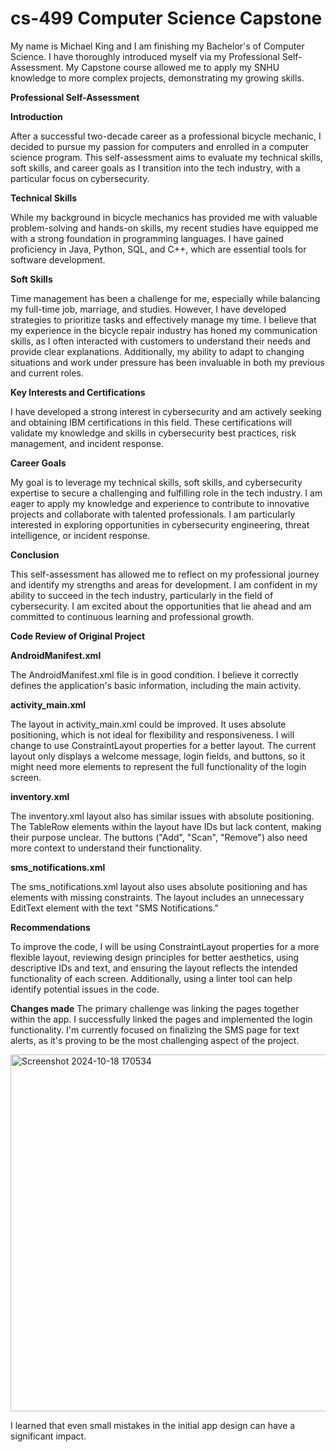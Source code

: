 # cs-499 Computer Science Capstone
My name is Michael King and I am finishing my Bachelor's of Computer Science. I have thoroughly introduced myself via my Professional Self-Assessment. My Capstone course allowed me to apply my SNHU knowledge to more complex projects, demonstrating my growing skills.

**Professional Self-Assessment**

**Introduction**

After a successful two-decade career as a professional bicycle mechanic, I decided to pursue my passion for computers and enrolled in a computer science program. This self-assessment aims to evaluate my technical skills, soft skills, and career goals as I transition into the tech industry, with a particular focus on cybersecurity.

**Technical Skills**

While my background in bicycle mechanics has provided me with valuable problem-solving and hands-on skills, my recent studies have equipped me with a strong foundation in programming languages. I have gained proficiency in Java, Python, SQL, and C++, which are essential tools for software development.

**Soft Skills**

Time management has been a challenge for me, especially while balancing my full-time job, marriage, and studies. However, I have developed strategies to prioritize tasks and effectively manage my time. I believe that my experience in the bicycle repair industry has honed my communication skills, as I often interacted with customers to understand their needs and provide clear explanations. Additionally, my ability to adapt to changing situations and work under pressure has been invaluable in both my previous and current roles.

**Key Interests and Certifications**

I have developed a strong interest in cybersecurity and am actively seeking and obtaining IBM certifications in this field. These certifications will validate my knowledge and skills in cybersecurity best practices, risk management, and incident response.

**Career Goals**

My goal is to leverage my technical skills, soft skills, and cybersecurity expertise to secure a challenging and fulfilling role in the tech industry. I am eager to apply my knowledge and experience to contribute to innovative projects and collaborate with talented professionals. I am particularly interested in exploring opportunities in cybersecurity engineering, threat intelligence, or incident response.

**Conclusion**

This self-assessment has allowed me to reflect on my professional journey and identify my strengths and areas for development. I am confident in my ability to succeed in the tech industry, particularly in the field of cybersecurity. I am excited about the opportunities that lie ahead and am committed to continuous learning and professional growth.



**Code Review of Original Project**

**AndroidManifest.xml**

The AndroidManifest.xml file is in good condition. I believe it correctly defines the application's basic information, including the main activity.

**activity_main.xml**

The layout in activity_main.xml could be improved. It uses absolute positioning, which is not ideal for flexibility and responsiveness. I will change to use ConstraintLayout properties for a better layout. The current layout only displays a welcome message, login fields, and buttons, so it might need more elements to represent the full functionality of the login screen.

**inventory.xml**

The inventory.xml layout also has similar issues with absolute positioning. The TableRow elements within the layout have IDs but lack content, making their purpose unclear. The buttons ("Add", "Scan", "Remove") also need more context to understand their functionality.

**sms_notifications.xml**

The sms_notifications.xml layout also uses absolute positioning and has elements with missing constraints. The layout includes an unnecessary EditText element with the text "SMS Notifications."

**Recommendations**

To improve the code, I will be using ConstraintLayout properties for a more flexible layout, reviewing design principles for better aesthetics, using descriptive IDs and text, and ensuring the layout reflects the intended functionality of each screen. Additionally, using a linter tool can help identify potential issues in the code.

**Changes made**
The primary challenge was linking the pages together within the app. I successfully linked the pages and implemented the login functionality. I'm currently focused on finalizing the SMS page for text alerts, as it's proving to be the most challenging aspect of the project.

<img width="571" alt="Screenshot 2024-10-18 170534" src="https://github.com/user-attachments/assets/0409f420-e061-4dfe-b0fa-acfcc3491734">

I learned that even small mistakes in the initial app design can have a significant impact.



